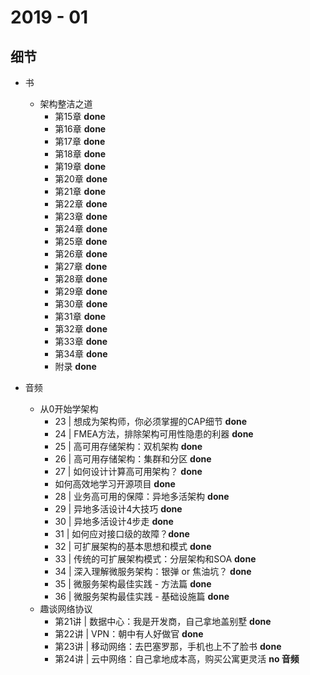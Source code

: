# 2019 - 01 

## 细节

* 书
	* 架构整洁之道
		* 第15章 **done**
		* 第16章 **done**
		* 第17章 **done**
		* 第18章 **done**
		* 第19章 **done**
		* 第20章 **done**
		* 第21章 **done**
		* 第22章 **done**
		* 第23章 **done**
		* 第24章 **done**
		* 第25章 **done**
		* 第26章 **done**
		* 第27章 **done**
		* 第28章 **done**
		* 第29章 **done**
		* 第30章 **done**
		* 第31章 **done**
		* 第32章 **done**
		* 第33章 **done**
		* 第34章 **done**
		* 附录 **done**

* 音频
	* 从0开始学架构
		* 23 | 想成为架构师，你必须掌握的CAP细节 **done**
		* 24 | FMEA方法，排除架构可用性隐患的利器 **done**
		* 25 | 高可用存储架构：双机架构 **done**
		* 26 | 高可用存储架构：集群和分区 **done**
		* 27 | 如何设计计算高可用架构？ **done**
		* 如何高效地学习开源项目 **done**
		* 28 | 业务高可用的保障：异地多活架构 **done**
		* 29 | 异地多活设计4大技巧 **done**
		* 30 | 异地多活设计4步走 **done**
		* 31 | 如何应对接口级的故障？**done**
		* 32 | 可扩展架构的基本思想和模式 **done**
		* 33 | 传统的可扩展架构模式：分层架构和SOA **done**
		* 34 | 深入理解微服务架构：银弹 or 焦油坑？ **done**
		* 35 | 微服务架构最佳实践 - 方法篇 **done**
		* 36 | 微服务架构最佳实践 - 基础设施篇 **done**
	*  趣谈网络协议 
		* 第21讲 | 数据中心：我是开发商，自己拿地盖别墅 **done**
		* 第22讲 | VPN：朝中有人好做官 **done**
		* 第23讲 | 移动网络：去巴塞罗那，手机也上不了脸书 **done**
		* 第24讲 | 云中网络：自己拿地成本高，购买公寓更灵活 **no 音频**
		